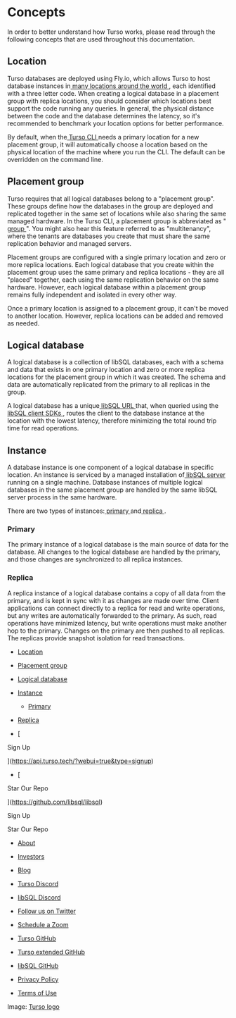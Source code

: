 # Concepts

In order to better understand how Turso works, please read through the following
concepts that are used throughout this documentation.

## Location​

Turso databases are deployed using Fly.io, which allows Turso to host database
instances in[ many locations around the world ](https://fly.io/docs/reference/regions/), each identified with a three
letter code. When creating a logical database in a placement group with replica
locations, you should consider which locations best support the code running any
queries. In general, the physical distance between the code and the database
determines the latency, so it's recommended to benchmark your location options
for better performance.

By default, when the[ Turso CLI ](https://docs.turso.tech/reference/turso-cli)needs a primary location for a new placement
group, it will automatically choose a location based on the physical location of
the machine where you run the CLI. The default can be overridden on the command
line.

## Placement group​

Turso requires that all logical databases belong to a "placement group". These
groups define how the databases in the group are deployed and replicated
together in the same set of locations while also sharing the same managed
hardware. In the Turso CLI, a placement group is abbreviated as "[ group ](https://docs.turso.tech/reference/turso-cli#manage-placement-groups-and-logical-databases)". You
might also hear this feature referred to as "multitenancy", where the tenants
are databases you create that must share the same replication behavior and
managed servers.

Placement groups are configured with a single primary location and zero or more
replica locations. Each logical database that you create within the placement
group uses the same primary and replica locations - they are all "placed"
together, each using the same replication behavior on the same hardware.
However, each logical database within a placement group remains fully
independent and isolated in every other way.

Once a primary location is assigned to a placement group, it can't be moved to
another location. However, replica locations can be added and removed as needed.

## Logical database​

A logical database is a collection of libSQL databases, each with a schema and
data that exists in one primary location and zero or more replica locations for
the placement group in which it was created. The schema and data are
automatically replicated from the primary to all replicas in the group.

A logical database has a unique[ libSQL URL ](https://docs.turso.tech/reference/libsql-urls)that, when queried using the[ libSQL client SDKs ](https://docs.turso.tech/libsql/client-access), routes the client to the database instance at the location
with the lowest latency, therefore minimizing the total round trip time for read
operations.

## Instance​

A database instance is one component of a logical database in specific location.
An instance is serviced by a managed installation of[ libSQL server ](https://github.com/libsql/libsql#readme)running on
a single machine. Database instances of multiple logical databases in the same
placement group are handled by the same libSQL server process in the same
hardware.

There are two types of instances:[ primary ](https://docs.turso.tech//concepts#logical-database/#primary)and[ replica ](https://docs.turso.tech//concepts#logical-database/#replica).

### Primary​

The primary instance of a logical database is the main source of data for the
database. All changes to the logical database are handled by the primary, and
those changes are synchronized to all replica instances.

### Replica​

A replica instance of a logical database contains a copy of all data from the
primary, and is kept in sync with it as changes are made over time. Client
applications can connect directly to a replica for read and write operations,
but any writes are automatically forwarded to the primary. As such, read
operations have minimized latency, but write operations must make another hop to
the primary. Changes on the primary are then pushed to all replicas. The
replicas provide snapshot isolation for read transactions.

- [ Location ](https://docs.turso.tech//concepts#logical-database/#location)
- [ Placement group ](https://docs.turso.tech//concepts#logical-database/#placement-group)
- [ Logical database ](https://docs.turso.tech//concepts#logical-database/#logical-database)
- [ Instance ](https://docs.turso.tech//concepts#logical-database/#instance)
    - [ Primary ](https://docs.turso.tech//concepts#logical-database/#primary)

- [ Replica ](https://docs.turso.tech//concepts#logical-database/#replica)


- [ 

Sign Up




 ](https://api.turso.tech/?webui=true&type=signup)
- [ 

Star Our Repo






 ](https://github.com/libsql/libsql)


Sign Up

Star Our Repo

- [ About ](https://turso.tech/about-us)
- [ Investors ](https://turso.tech/investors)
- [ Blog ](https://blog.turso.tech)


- [ Turso Discord ](https://discord.com/invite/4B5D7hYwub)
- [ libSQL Discord ](https://discord.gg/VzbXemj6Rg)
- [ Follow us on Twitter ](https://twitter.com/tursodatabase)
- [ Schedule a Zoom ](https://calendly.com/d/gt7-bfd-83n/meet-with-chiselstrike)


- [ Turso GitHub ](https://github.com/tursodatabase/)
- [ Turso extended GitHub ](https://github.com/turso-extended/)
- [ libSQL GitHub ](http://github.com/tursodatabase/libsql)


- [ Privacy Policy ](https://turso.tech/privacy-policy)
- [ Terms of Use ](https://turso.tech/terms-of-use)


Image: [ Turso logo ](https://docs.turso.tech/img/turso.svg)